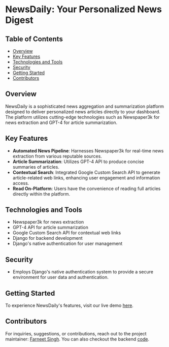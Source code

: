 # NewsDaily: Your Personalized News Digest

## Table of Contents
- [Overview](#overview)
- [Key Features](#key-features)
- [Technologies and Tools](#technologies-and-tools)
- [Security](#security)
- [Getting Started](#getting-started)
- [Contributors](#contributors)

## Overview
NewsDaily is a sophisticated news aggregation and summarization platform designed to deliver personalized news articles directly to your dashboard. The platform utilizes cutting-edge technologies such as Newspaper3k for news extraction and GPT-4 for article summarization.

## Key Features
- **Automated News Pipeline**: Harnesses Newspaper3k for real-time news extraction from various reputable sources.
- **Article Summarization**: Utilizes GPT-4 API to produce concise summaries of articles.
- **Contextual Search**: Integrated Google Custom Search API to generate article-related web links, enhancing user engagement and information access.
- **Read On-Platform**: Users have the convenience of reading full articles directly within the platform.

## Technologies and Tools
- Newspaper3k for news extraction
- GPT-4 API for article summarization
- Google Custom Search API for contextual web links
- Django for backend development
- Django's native authentication for user management

## Security
- Employs Django's native authentication system to provide a secure environment for user data and authentication.

## Getting Started
To experience NewsDaily's features, visit our live demo [here](https://news-daily-swart.vercel.app/).

## Contributors
For inquiries, suggestions, or contributions, reach out to the project maintainer: [Farneet Singh](mailto:farneetsingh_co21a3_72@dtu.ac.in). You can also checkout the backend [code](https://github.com/farneet24/NewsDaily-App-Backend).
